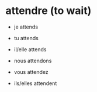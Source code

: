 # attendre (to wait)

- je        attends
- tu        attends
- il/elle   attends

- nous      attendons
- vous      attendez

- ils/elles attendent
